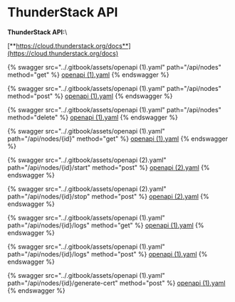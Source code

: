 # ThunderStack  API

**ThunderStack  API:**\


[**https://cloud.thunderstack.org/docs**](https://cloud.thunderstack.org/docs)

{% swagger src="../.gitbook/assets/openapi (1).yaml" path="/api/nodes" method="get" %}
[openapi (1).yaml](<../.gitbook/assets/openapi (1).yaml>)
{% endswagger %}

{% swagger src="../.gitbook/assets/openapi (1).yaml" path="/api/nodes" method="post" %}
[openapi (1).yaml](<../.gitbook/assets/openapi (1).yaml>)
{% endswagger %}

{% swagger src="../.gitbook/assets/openapi (1).yaml" path="/api/nodes" method="delete" %}
[openapi (1).yaml](<../.gitbook/assets/openapi (1).yaml>)
{% endswagger %}

{% swagger src="../.gitbook/assets/openapi (1).yaml" path="/api/nodes/{id}" method="get" %}
[openapi (1).yaml](<../.gitbook/assets/openapi (1).yaml>)
{% endswagger %}

{% swagger src="../.gitbook/assets/openapi (2).yaml" path="/api/nodes/{id}/start" method="post" %}
[openapi (2).yaml](<../.gitbook/assets/openapi (2).yaml>)
{% endswagger %}

{% swagger src="../.gitbook/assets/openapi (2).yaml" path="/api/nodes/{id}/stop" method="post" %}
[openapi (2).yaml](<../.gitbook/assets/openapi (2).yaml>)
{% endswagger %}

{% swagger src="../.gitbook/assets/openapi (1).yaml" path="/api/nodes/{id}/logs" method="get" %}
[openapi (1).yaml](<../.gitbook/assets/openapi (1).yaml>)
{% endswagger %}

{% swagger src="../.gitbook/assets/openapi (1).yaml" path="/api/nodes/{id}/logs" method="post" %}
[openapi (1).yaml](<../.gitbook/assets/openapi (1).yaml>)
{% endswagger %}

{% swagger src="../.gitbook/assets/openapi (1).yaml" path="/api/nodes/{id}/generate-cert" method="post" %}
[openapi (1).yaml](<../.gitbook/assets/openapi (1).yaml>)
{% endswagger %}

